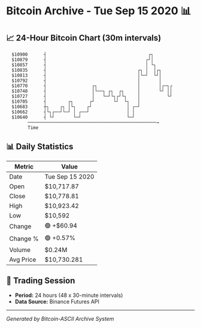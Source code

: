 # Bitcoin Archive - Tue Sep 15 2020 📊

## 📈 24-Hour Bitcoin Chart (30m intervals)

```
  $10900      ┤                                      ┌┐        
  $10879      ┤                                     ┌┘│        
  $10857      ┤                                     │ └┐       
  $10835      ┤                                  ┌┐ │  │┌┐     
  $10813      ┤                                  │└─┘  └┘│     
  $10792      ┤                                  │       │     
  $10770      ┤                 ┌┐               │       │┌─┐┌ 
  $10748      ┤                 │└──┐ ┌┐  ┌┐     │       └┘ ││ 
  $10727      ┤                 │   └─┘└┐┌┘└┐    │          └┘ 
  $10705      ┤        ┌┐      ┌┘       └┘  └┐   │             
  $10683      ┼┐    ┌┐ │└┐    ┌┘             │ ┌─┘             
  $10662      ┤└┐┌──┘└─┘ │ ┌──┘              │ │               
  $10640      ┤ └┘       └─┘                 └─┘               
        ────────────────────────────────────────────────→
        Time
```

## 📊 Daily Statistics

| Metric | Value |
|--------|-------|
| Date | Tue Sep 15 2020 |
| Open | $10,717.87 |
| Close | $10,778.81 |
| High | $10,923.42 |
| Low | $10,592 |
| Change | 🟢 +$60.94 |
| Change % | 🟢 +0.57% |
| Volume | $0.24M |
| Avg Price | $10,730.281 |

## 📅 Trading Session

- **Period:** 24 hours (48 x 30-minute intervals)
- **Data Source:** Binance Futures API

---
*Generated by Bitcoin-ASCII Archive System*
